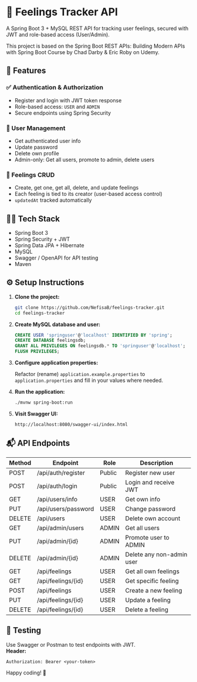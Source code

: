 # 📝 Feelings Tracker API

A Spring Boot 3 + MySQL REST API for tracking user feelings, secured with JWT and role-based access (User/Admin).

This project is based on the Spring Boot REST APIs: Building Modern APIs with Spring Boot Course by Chad Darby & Eric Roby on Udemy.

## 🚀 Features

### ✅ Authentication & Authorization
- Register and login with JWT token response
- Role-based access: `USER` and `ADMIN`
- Secure endpoints using Spring Security

### 👤 User Management
- Get authenticated user info
- Update password
- Delete own profile
- Admin-only: Get all users, promote to admin, delete users

### 💭 Feelings CRUD
- Create, get one, get all, delete, and update feelings
- Each feeling is tied to its creator (user-based access control)
- `updatedAt` tracked automatically

## 🧑‍💻 Tech Stack
- Spring Boot 3
- Spring Security + JWT
- Spring Data JPA + Hibernate
- MySQL
- Swagger / OpenAPI for API testing
- Maven

## ⚙️ Setup Instructions

1. **Clone the project:**

   ```bash
   git clone https://github.com/NefisaB/feelings-tracker.git
   cd feelings-tracker
   ```

2. **Create MySQL database and user:**

   ```sql
   CREATE USER 'springuser'@'localhost' IDENTIFIED BY 'spring';
   CREATE DATABASE feelingsdb;
   GRANT ALL PRIVILEGES ON feelingsdb.* TO 'springuser'@'localhost';
   FLUSH PRIVILEGES;
   ```

3. **Configure application properties:**

   Refactor (rename) `application.example.properties` to `application.properties` and fill in your values where needed.

4. **Run the application:**

   ```bash
   ./mvnw spring-boot:run
   ```

5. **Visit Swagger UI:**

   ```
   http://localhost:8080/swagger-ui/index.html
   ```

## 📬 API Endpoints

| Method | Endpoint            | Role   | Description               |
|--------|---------------------|--------|---------------------------|
| POST   | /api/auth/register  | Public | Register new user         |
| POST   | /api/auth/login     | Public | Login and receive JWT     |
| GET    | /api/users/info     | USER   | Get own info              |
| PUT    | /api/users/password | USER   | Change password           |
| DELETE | /api/users          | USER   | Delete own account        |
| GET    | /api/admin/users    | ADMIN  | Get all users             |
| PUT    | /api/admin/{id}     | ADMIN  | Promote user to ADMIN     |
| DELETE | /api/admin/{id}     | ADMIN  | Delete any non-admin user |
| GET    | /api/feelings       | USER   | Get all own feelings      |
| GET    | /api/feelings/{id}  | USER   | Get specific feeling      |
| POST   | /api/feelings       | USER   | Create a new feeling      |
| PUT    | /api/feelings/{id}  | USER   | Update a feeling          |
| DELETE | /api/feelings/{id}  | USER   | Delete a feeling          |

## 🧪 Testing

Use Swagger or Postman to test endpoints with JWT.  
**Header:**

```http
Authorization: Bearer <your-token>
```

Happy coding! 🎉
   



